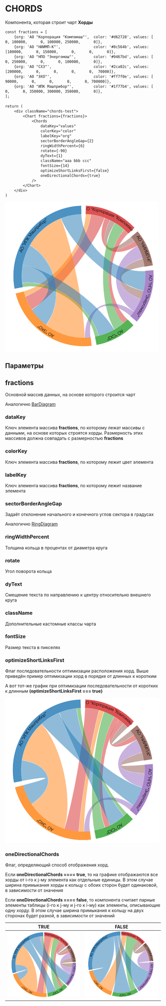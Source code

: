 # CHORDS

Компонента, которая строит чарт **Хорды**

````
const fractions = [
    {org: 'AO "Корпорация "Компомаш"',  color: '#d62728', values: [     0, 100000,      0, 100000, 250000,      0]},
    {org: 'AO "НИИМП-К"',               color: '#8c564b', values: [100000,      0, 150000,      0,      0,      0]},
    {org: 'АО "НПО "Энергомаш"',        color: '#9467bd', values: [     0, 250000,      0,      0, 100000,      0]},
    {org: 'АО "СХЗ"',                   color: '#2ca02c', values: [200000,      0,      0,      0,      0,  70000]},
    {org: 'АО "ЭХО"',                   color: '#ff7f0e', values: [ 90000,      0,      0,      0,      0, 700000]},
    {org: 'АО "ИПК Машприбор"',         color: '#1f77b4', values: [     0,      0, 350000, 300000, 350000,      0]},
];

return (
    <div className="chords-test">
        <Chart fractions={fractions}>
            <Chords
                dataKey="values"
                colorKey="color"
                labelKey="org"
                sectorBorderAngleGap={2}
                ringWidthPercent={6}
                rotate={-90}
                dyText={1}
                className="aaa bbb ccc"
                fontSize={14}
                optimizeShortLinksFirst={false}
                oneDirectionalChords={true}
            />
        </Chart>
    </div>
)
````
![img.png](img/img.png)

## Параметры

## fractions
Основной массив данных, на основе которого строится чарт

Аналогично [BarDiagram](../../BarDiagram/doc/bardiagram.md#fractions)

### dataKey
Ключ элемента массива **fractions**, по которому лежат массивы с данными, на основе которых
строятся хорды. Размерность этих массивов должна совпадать с размерностью **fractions**

### colorKey
Ключ элемента массива **fractions**, по которому лежит цвет элемента

### labelKey
Ключ элемента массива **fractions**, по которому лежит название элемента

### sectorBorderAngleGap
Задаёт отклонение начального и конечного углов сектора в градусах

Аналогично [RingDiagram](../../RingDiagram/doc/ringdiagram.md#sectorborderanglegap)

### ringWidthPercent
Толщина кольца в процентах от диаметра круга

### rotate
Угол поворота кольца

### dyText
Смещение текста по направлению к центру относительно внешнего круга

### className
Дополнительные кастомные классы чарта

### fontSize
Размер текста в пикселях

### optimizeShortLinksFirst
Флаг последовательности оптимизации расположения хорд. Выше приведён пример оптимизации
хорд в порядке от длинных к коротким

А вот тот-же график при оптимизации последовательности от коротких к длинным
**(optimizeShortLinksFirst === true)**

![img_1.png](img/img_1.png)

### oneDirectionalChords
Флаг, определяющий способ отображения хорд.

Если **oneDirectionalChords ==== true**, то на графике отображаются все хорды от i-го к j-му элемента как отдельные
единицы. В этом случае ширина примыкания хорды к кольцу с обоих сторон будет одинаковой, в зависимости от значения

Если **oneDirectionalChords ==== false**, то компонента считает парные элементы таблицы (i-го к j-му и j-го к i-му)
как элементы, описывающие одну хорду. В этом случае ширина примыкания к кольцу на двух сторонах
будет разной, в зависимости от значений



| TRUE                                     | FALSE                    |
|------------------------------------------|--------------------------|
| ![img.png](img.png)                      | ![img_1.png](img_1.png)  |




